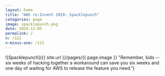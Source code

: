 ```yaml
---
layout: home
title: "AWS re:Invent 2019: Spacklepunch"
categories: page
image: spacklepunch.png
date: 2019-12-05
permalink: /
n: /122
n-minus-one: /121
---
```


![Spacklepunch]({{ site.url }}/pages/{{ page.image }} "Remember, kids -- six weeks of hacking together a workaround can save you six weeks and one day of waiting for AWS to release the feature you need.")

